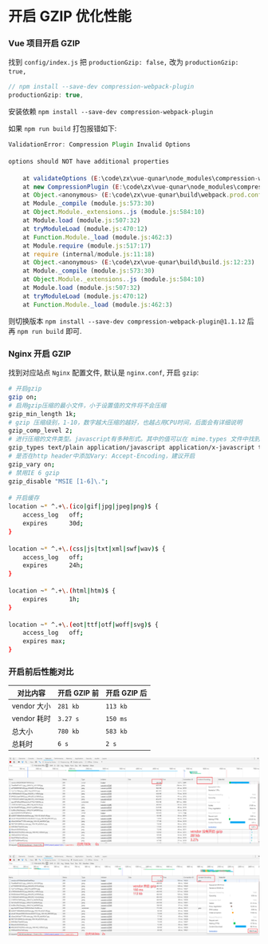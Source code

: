 # 开启 GZIP 优化性能

### Vue 项目开启 GZIP

找到 `config/index.js` 把 `productionGzip: false,` 改为 `productionGzip: true,`

```js
// npm install --save-dev compression-webpack-plugin
productionGzip: true,
```

安装依赖 `npm install --save-dev compression-webpack-plugin`

如果 `npm run build` 打包报错如下:

```js
ValidationError: Compression Plugin Invalid Options

options should NOT have additional properties

    at validateOptions (E:\code\zx\vue-qunar\node_modules\compression-webpack-plugin\node_modules\schema-utils\src\validateOptions.js:32:11)
    at new CompressionPlugin (E:\code\zx\vue-qunar\node_modules\compression-webpack-plugin\dist\index.js:55:31)
    at Object.<anonymous> (E:\code\zx\vue-qunar\build\webpack.prod.conf.js:126:5)
    at Module._compile (module.js:573:30)
    at Object.Module._extensions..js (module.js:584:10)
    at Module.load (module.js:507:32)
    at tryModuleLoad (module.js:470:12)
    at Function.Module._load (module.js:462:3)
    at Module.require (module.js:517:17)
    at require (internal/module.js:11:18)
    at Object.<anonymous> (E:\code\zx\vue-qunar\build\build.js:12:23)
    at Module._compile (module.js:573:30)
    at Object.Module._extensions..js (module.js:584:10)
    at Module.load (module.js:507:32)
    at tryModuleLoad (module.js:470:12)
    at Function.Module._load (module.js:462:3)
```

则切换版本 `npm install --save-dev compression-webpack-plugin@1.1.12` 后再 `npm run build` 即可.

### Nginx 开启 GZIP

找到对应站点 `Nginx` 配置文件, 默认是 `nginx.conf`, 开启 `gzip`:

```bash
# 开启gzip
gzip on;
# 启用gzip压缩的最小文件，小于设置值的文件将不会压缩
gzip_min_length 1k;
# gzip 压缩级别，1-10，数字越大压缩的越好，也越占用CPU时间，后面会有详细说明
gzip_comp_level 2;
# 进行压缩的文件类型。javascript有多种形式。其中的值可以在 mime.types 文件中找到。
gzip_types text/plain application/javascript application/x-javascript text/css application/xml text/javascript application/x-httpd-php image/jpeg image/gif image/png font/ttf font/otf image/svg+xml;
# 是否在http header中添加Vary: Accept-Encoding，建议开启
gzip_vary on;
# 禁用IE 6 gzip
gzip_disable "MSIE [1-6]\.";

# 开启缓存
location ~* ^.+\.(ico|gif|jpg|jpeg|png)$ {
    access_log   off;
    expires      30d;
}

location ~* ^.+\.(css|js|txt|xml|swf|wav)$ {
    access_log   off;
    expires      24h;
}

location ~* ^.+\.(html|htm)$ {
    expires      1h;
}

location ~* ^.+\.(eot|ttf|otf|woff|svg)$ {
    access_log   off;
    expires max;
}
```

### 开启前后性能对比

对比内容 | 开启 GZIP 前 | 开启 GZIP 后
---------|----------|---------
 vendor 大小| `281 kb` | `113 kb`
 vendor 耗时 | `3.27 s` | `150 ms`
 总大小 | `780 kb` | `583 kb`
 总耗时| `6 s` | `2 s`

![](./media/no-gzip.png)

![](./media/gzip.png)